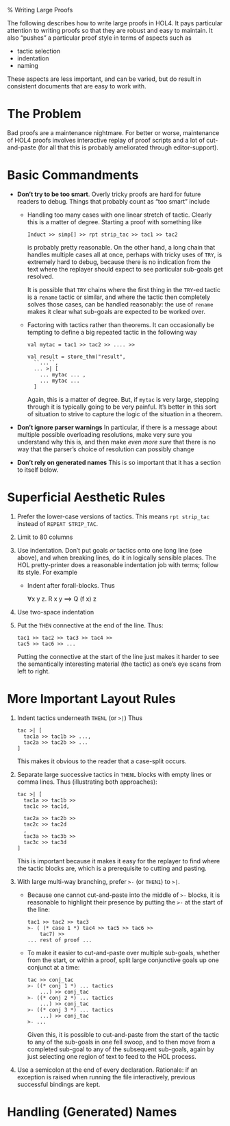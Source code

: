 % Writing Large Proofs

The following describes how to write large proofs in HOL4.
It pays particular attention to writing proofs so that they are robust and easy to maintain.
It also “pushes” a particular proof style in terms of aspects such as

* tactic selection
* indentation
* naming

These aspects are less important, and can be varied, but do result in consistent documents that are easy to work with.

# The Problem

Bad proofs are a maintenance nightmare.
For better or worse, maintenance of HOL4 proofs involves interactive replay of proof scripts and a lot of cut-and-paste (for all that this is probably ameliorated through editor-support).

# Basic Commandments

*   **Don’t try to be too smart**. Overly tricky proofs are hard for future readers to debug.
    Things that probably count as “too smart” include

    -   Handling too many cases with one linear stretch of tactic.
        Clearly this is a matter of degree.
        Starting a proof with something like

            Induct >> simp[] >> rpt strip_tac >> tac1 >> tac2

        is probably pretty reasonable.
        On the other hand, a long chain that handles multiple cases all at once, perhaps with tricky uses of `TRY`, is extremely hard to debug, because there is no indication from the text where the replayer should expect to see particular sub-goals get resolved.

        It is possible that `TRY` chains where the first thing in the `TRY`-ed tactic is a `rename` tactic or similar, and where the tactic then completely solves those cases, can be handled reasonably: the use of `rename` makes it clear what sub-goals are expected to be worked over.

    -   Factoring with tactics rather than theorems.
        It can occasionally be tempting to define a big repeated tactic in the following way

            val mytac = tac1 >> tac2 >> .... >>

            val result = store_thm("result",
              ``...``,
              ... >| [
                ... mytac ... ,
                ... mytac ...
              ]

        Again, this is a matter of degree.
        But, if `mytac` is very large, stepping through it is typically going to be very painful.
        It’s better in this sort of situation to strive to capture the logic of the situation in a theorem.

*   **Don’t ignore parser warnings** In particular, if there is a message about multiple possible overloading resolutions, make very sure you understand why this is, and then make *even more sure* that there is no way that the parser’s choice of resolution can possibly change

*   **Don’t rely on generated names** This is so important that it has a section to itself below.

# Superficial Aesthetic Rules

1. Prefer the lower-case versions of tactics.
   This means `rpt strip_tac` instead of `REPEAT STRIP_TAC`.

2. Limit to 80 columns

2. Use indentation. Don’t put goals *or* tactics onto one long line (see above), and when breaking lines, do it in logically sensible places.
   The HOL pretty-printer does a reasonable indentation job with terms; follow its style.
   For example

    *    Indent after forall-blocks. Thus

            ∀x y z.
               R x y ==> Q (f x) z

2.  Use two-space indentation

3.  Put the `THEN` connective at the end of the line.
    Thus:

        tac1 >> tac2 >> tac3 >> tac4 >>
        tac5 >> tac6 >> ...

    Putting the connective at the start of the line just makes it harder to see the semantically interesting material (the tactic) as one’s eye scans from left to right.

# More Important Layout Rules

1.  Indent tactics underneath `THENL` (or `>|`)
    Thus

        tac >| [
          tac1a >> tac1b >> ...,
          tac2a >> tac2b >> ...
        ]

    This makes it obvious to the reader that a case-split occurs.

5.  Separate large successive tactics in `THENL` blocks with empty lines or comma lines.
    Thus (illustrating both approaches):

        tac >| [
          tac1a >> tac1b >>
          tac1c >> tac1d,

          tac2a >> tac2b >>
          tac2c >> tac2d
          ,
          tac3a >> tac3b >>
          tac3c >> tac3d
        ]

    This is important because it makes it easy for the replayer to find where the tactic blocks are, which is a prerequisite to cutting and pasting.

6.  With large multi-way branching, prefer `>-` (or `THEN1`) to `>|`.
    *   Because one cannot cut-and-paste into the middle of `>-` blocks, it is reasonable to highlight their presence by putting the `>-` at the start of the line:

            tac1 >> tac2 >> tac3
            >- ( (* case 1 *) tac4 >> tac5 >> tac6 >>
                tac7) >>
            ... rest of proof ...

    *   To make it easier to cut-and-paste over multiple sub-goals, whether from the start, or within a proof, split large conjunctive goals up one conjunct at a time:

            tac >> conj_tac
            >- ((* conj 1 *) ... tactics
                ...) >> conj_tac
            >- ((* conj 2 *) ... tactics
                ...) >> conj_tac
            >- ((* conj 3 *) ... tactics
                ...) >> conj_tac
            >- ...

        Given this, it is possible to cut-and-paste from the start of the tactic to any of the sub-goals in one fell swoop, and to then move from a completed sub-goal to any of the subsequent sub-goals, again by just selecting one region of text to feed to the HOL process.

7.  Use a semicolon at the end of every declaration. Rationale: if an exception is raised when running the file interactively, previous successful bindings are kept.

# Handling (Generated) Names
